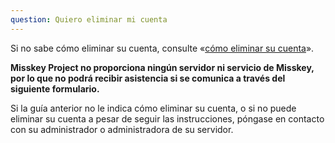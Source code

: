 ```yaml
---
question: Quiero eliminar mi cuenta
---
```


Si no sabe cómo eliminar su cuenta, consulte «[cómo eliminar su cuenta](/docs/for-users/stepped-guides/how-to-delete-account/)».

**Misskey Project no proporciona ningún servidor ni servicio de Misskey, por lo que no podrá recibir asistencia si se comunica a través del siguiente formulario.**

Si la guía anterior no le indica cómo eliminar su cuenta, o si no puede eliminar su cuenta a pesar de seguir las instrucciones, póngase en contacto con su administrador o administradora de su servidor.

